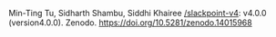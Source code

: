 Min-Ting Tu, Sidharth Shambu, Siddhi Khairee [/slackpoint-v4](https://github.com/SiddhiKhairee/slackpoint-v4): v4.0.0 (version4.0.0). Zenodo. https://doi.org/10.5281/zenodo.14015968
